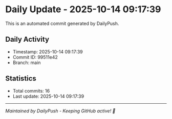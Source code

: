 # Daily Update - 2025-10-14 09:17:39

This is an automated commit generated by DailyPush.

## Daily Activity
- Timestamp: 2025-10-14 09:17:39
- Commit ID: 99511e42
- Branch: main

## Statistics
- Total commits: 16
- Last update: 2025-10-14 09:17:39

---
*Maintained by DailyPush - Keeping GitHub active! 🚀*
